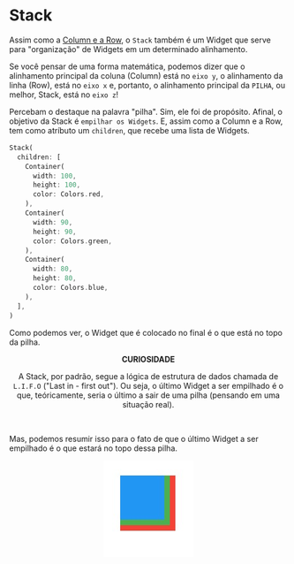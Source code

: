 # Stack

Assim como a [Column e a Row](column_row.md), o `Stack` também é um Widget que serve para "organização" de Widgets em um determinado alinhamento.

Se você pensar de uma forma matemática, podemos dizer que o alinhamento principal da coluna (Column) está no `eixo y`, o alinhamento da linha (Row), está no `eixo x` e, portanto, o alinhamento principal da `PILHA`, ou melhor, Stack, está no `eixo z`!

Percebam o destaque na palavra "pilha". Sim, ele foi de propósito. Afinal, o objetivo da Stack é `empilhar os Widgets`. E, assim como a Column e a Row, tem como atríbuto um `children`, que recebe uma lista de Widgets.

```dart
Stack(
  children: [
    Container(
      width: 100,
      height: 100,
      color: Colors.red,
    ),
    Container(
      width: 90,
      height: 90,
      color: Colors.green,
    ),
    Container(
      width: 80,
      height: 80,
      color: Colors.blue,
    ),
  ],
)
```

Como podemos ver, o Widget que é colocado no final é o que está no topo da pilha.

<div align='center'>
<b>CURIOSIDADE</b>

A Stack, por padrão, segue a lógica de estrutura de dados chamada de `L.I.F.O` ("Last in - first out"). Ou seja, o último Widget a ser empilhado é o que, teóricamente, seria o último a sair de uma pilha (pensando em uma situação real).

</div>

</br>

Mas, podemos resumir isso para o fato de que o último Widget a ser empilhado é o que estará no topo dessa pilha.

<div align='center'>
    <img src='../../../assets/stack.jpg'>
</div>
